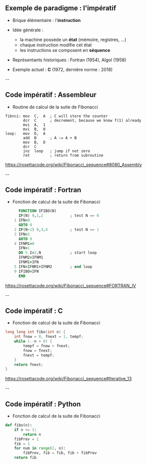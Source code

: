 ## Exemple de paradigme : l'impératif

* Brique élémentaire : l'**instruction**

* Idée générale :
  - la machine possède un **état** (mémoire, registres, &hellip;)
  - chaque instruction modifie cet état
  - les instructions se composent en **séquence**

* Représentants historiques : Fortran (1954), Algol (1958)

* Exemple actuel : **C** (1972, dernière norme : 2018)

--

## Code impératif : Assembleur

- Routine de calcul de la suite de Fibonacci

```x86asm
fibnci: mov  C,  A  ; C will store the counter
        dcr  C      ; decrement, because we know f(1) already
        mvi  A,  1
        mvi  B,  0
loop:   mov  D,  A
        add  B      ; A := A + B
        mov  B,  D
        dcr  C
        jnz  loop   ; jump if not zero
        ret         ; return from subroutine
```

https://rosettacode.org/wiki/Fibonacci_sequence#8080_Assembly <!-- .element: class="small" -->

--

## Code impératif : Fortran

- Fonction de calcul de la suite de Fibonacci

```fortran
      FUNCTION IFIBO(N)
      IF(N) 9,1,2            ; test N == 0
    1 IFN=0
      GOTO 9
    2 IF(N-1) 9,3,4          ; test N == 1
    3 IFN=1
      GOTO 9
    4 IFNM1=0
      IFN=1
      DO 5 I=2,N             ; start loop
      IFNM2=IFNM1
      IFNM1=IFN
    5 IFN=IFNM1+IFNM2        ; end loop
    9 IFIBO=IFN
      END
```

https://rosettacode.org/wiki/Fibonacci_sequence#FORTRAN_IV <!-- .element: class="small" -->

--

## Code impératif : C

- Fonction de calcul de la suite de Fibonacci

```c
long long int fibo(int n) {
	int fnow = 0, fnext = 1, tempf;
	while (--n > 0) {
		tempf = fnow + fnext;
		fnow = fnext;
		fnext = tempf;
	}
	return fnext;
}
```

https://rosettacode.org/wiki/Fibonacci_sequence#Iterative_13 <!-- .element: class="small" -->

--

## Code impératif : Python

- Fonction de calcul de la suite de Fibonacci

```python
def fibo(n):
    if n <= 1:
        return n
    fibPrev = 1
    fib = 1
    for num in range(2, n):
        fibPrev, fib = fib, fib + fibPrev
    return fib
```
